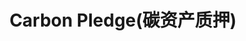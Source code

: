 ---
layout: default
title: Carbon Pledge(碳资产质押)
nav_order: 1
parent: Carbon Asset(碳资产)
grand_parent: Carbon Credit Market Insights
---